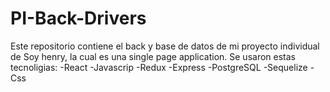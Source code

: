# PI-Back-Drivers

Este repositorio contiene el back y base de datos de mi proyecto individual de Soy henry, la cual es una single page application.
Se usaron estas tecnoligias:
  -React
  -Javascrip
  -Redux
  -Express
  -PostgreSQL
  -Sequelize
  -Css

